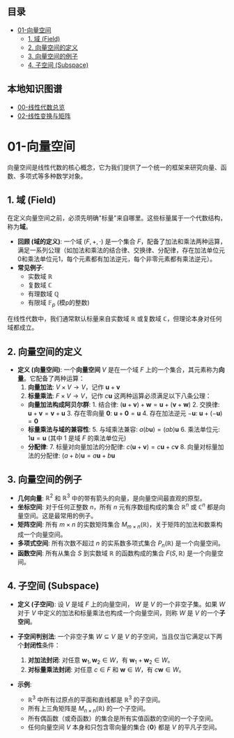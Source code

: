 <!-- 本地目录区块 -->
## 目录
- [01-向量空间](#01-向量空间)
  - [1. 域 (Field)](#1-域-field)
  - [2. 向量空间的定义](#2-向量空间的定义)
  - [3. 向量空间的例子](#3-向量空间的例子)
  - [4. 子空间 (Subspace)](#4-子空间-subspace)

<!-- 本地知识图谱区块 -->
## 本地知识图谱
- [00-线性代数总览](./00-线性代数总览.md)
- [02-线性变换与矩阵](./02-线性变换与矩阵.md)

# 01-向量空间

向量空间是线性代数的核心概念，它为我们提供了一个统一的框架来研究向量、函数、多项式等多种数学对象。

## 1. 域 (Field)

在定义向量空间之前，必须先明确"标量"来自哪里。这些标量属于一个代数结构，称为**域**。

- **回顾 (域的定义)**:
    一个域 $(F, +, \cdot)$ 是一个集合 $F$，配备了加法和乘法两种运算，满足一系列公理（如加法和乘法的结合律、交换律、分配律，存在加法单位元0和乘法单位元1，每个元素都有加法逆元，每个非零元素都有乘法逆元）。
- **常见例子**:
  - 实数域 $\mathbb{R}$
  - 复数域 $\mathbb{C}$
  - 有理数域 $\mathbb{Q}$
  - 有限域 $\mathbb{F}_p$ (模p的整数)

在线性代数中，我们通常默认标量来自实数域 $\mathbb{R}$ 或复数域 $\mathbb{C}$，但理论本身对任何域都成立。

## 2. 向量空间的定义

- **定义 (向量空间)**:
    一个**向量空间** $V$ 是在一个域 $F$ 上的一个集合，其元素称为**向量**。它配备了两种运算：
    1. **向量加法**: $V \times V \to V$，记作 $\mathbf{u} + \mathbf{v}$
    2. **标量乘法**: $F \times V \to V$，记作 $c\mathbf{u}$
    这两种运算必须满足以下八条公理：
  - **向量加法构成阿贝尔群**:
        1. 结合律: $(\mathbf{u} + \mathbf{v}) + \mathbf{w} = \mathbf{u} + (\mathbf{v} + \mathbf{w})$
        2. 交换律: $\mathbf{u} + \mathbf{v} = \mathbf{v} + \mathbf{u}$
        3. 存在零向量 $\mathbf{0}$: $\mathbf{u} + \mathbf{0} = \mathbf{u}$
        4. 存在加法逆元 $-\mathbf{u}$: $\mathbf{u} + (-\mathbf{u}) = \mathbf{0}$
  - **标量乘法与域的兼容性**:
        5.  与域乘法兼容: $a(b\mathbf{u}) = (ab)\mathbf{u}$
        6.  乘法单位元: $1\mathbf{u} = \mathbf{u}$ (其中 $1$ 是域 $F$ 的乘法单位元)
  - **分配律**:
        7.  标量对向量加法的分配律: $c(\mathbf{u} + \mathbf{v}) = c\mathbf{u} + c\mathbf{v}$
        8.  向量对标量加法的分配律: $(a+b)\mathbf{u} = a\mathbf{u} + b\mathbf{u}$

## 3. 向量空间的例子

- **几何向量**: $\mathbb{R}^2$ 和 $\mathbb{R}^3$ 中的带有箭头的向量，是向量空间最直观的原型。
- **坐标空间**: 对于任何正整数 $n$，所有 $n$ 元有序数组构成的集合 $\mathbb{R}^n$ 或 $\mathbb{C}^n$ 都是向量空间。这是最常用的例子。
- **矩阵空间**: 所有 $m \times n$ 的实数矩阵集合 $M_{m \times n}(\mathbb{R})$，关于矩阵的加法和数乘构成一个向量空间。
- **多项式空间**: 所有次数不超过 $n$ 的实系数多项式集合 $P_n(\mathbb{R})$ 是一个向量空间。
- **函数空间**: 所有从集合 $S$ 到实数域 $\mathbb{R}$ 的函数构成的集合 $F(S, \mathbb{R})$ 是一个向量空间。

## 4. 子空间 (Subspace)

- **定义 (子空间)**:
    设 $V$ 是域 $F$ 上的向量空间， $W$ 是 $V$ 的一个非空子集。如果 $W$ 对于 $V$ 中定义的加法和标量乘法也构成一个向量空间，则称 $W$ 是 $V$ 的一个**子空间**。

- **子空间判别法**:
    一个非空子集 $W \subseteq V$ 是 $V$ 的子空间，当且仅当它满足以下两个**封闭性**条件：
    1. **对加法封闭**: 对任意 $\mathbf{w}_1, \mathbf{w}_2 \in W$，有 $\mathbf{w}_1 + \mathbf{w}_2 \in W$。
    2. **对标量乘法封闭**: 对任意 $c \in F$ 和 $\mathbf{w} \in W$，有 $c\mathbf{w} \in W$。

- **示例**:
  - $\mathbb{R}^3$ 中所有过原点的平面和直线都是 $\mathbb{R}^3$ 的子空间。
  - 所有上三角矩阵是 $M_{n \times n}(\mathbb{R})$ 的一个子空间。
  - 所有偶函数（或奇函数）的集合是所有实值函数的空间的一个子空间。
  - 任何向量空间 $V$ 本身和只包含零向量的集合 $\{\mathbf{0}\}$ 都是 $V$ 的平凡子空间。
